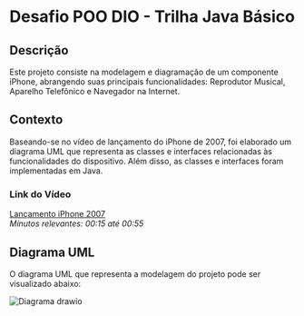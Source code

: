 # Desafio POO DIO - Trilha Java Básico

## Descrição
Este projeto consiste na modelagem e diagramação de um componente iPhone, abrangendo suas principais funcionalidades: Reprodutor Musical, Aparelho Telefônico e Navegador na Internet.

## Contexto
Baseando-se no vídeo de lançamento do iPhone de 2007, foi elaborado um diagrama UML que representa as classes e interfaces relacionadas às funcionalidades do dispositivo. Além disso, as classes e interfaces foram implementadas em Java.

### Link do Vídeo
[Lançamento iPhone 2007](#)  
*Minutos relevantes: 00:15 até 00:55*

## Diagrama UML
O diagrama UML que representa a modelagem do projeto pode ser visualizado abaixo:

![Diagrama drawio](https://github.com/user-attachments/assets/679369b8-097c-4dbe-af77-f49bfda32da5)


